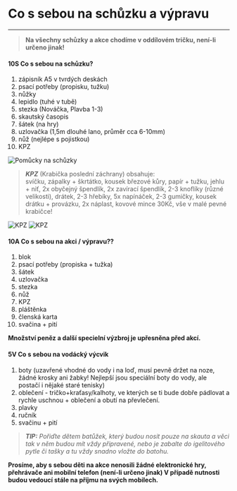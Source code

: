 # Co s sebou na schůzku a výpravu
-------------------------------------
> **Na všechny schůzky a akce chodíme v oddílovém tričku, není-li určeno jinak!**

#### 10S Co s sebou na schůzku?
  1. zápisník A5 v tvrdých deskách
  1. psací potřeby (propisku, tužku)
  1. nůžky
  1. lepidlo (tuhé v tubě)
  1. stezka (Nováčka, Plavba 1-3)
  1. skautský časopis
  1. šátek (na hry)
  1. uzlovačka (1,5m dlouhé lano, průměr cca 6-10mm)
  1. nůž (nejlépe s pojistkou)
  1. KPZ

![Pomůcky na schůzky](https://dd06291c6c.cbaul-cdnwnd.com/0abdc7eb0737f25fe87fa1e4a28deb1c/200031685-2a4d62b473/p.JPG)

> ***KPZ*** (Krabička poslední záchrany) obsahuje:  
> svíčku, zápalky + škrtátko, kousek březové kůry,  papír + tužku, jehlu + niť, 2x obyčejný špendlík, 2x zavírací špendlík, 2-3 knoflíky (různé velikosti), drátek, 2-3 hřebíky, 5x napínáček, 2-3 gumičky, kousek drátku + provázku, 2x náplast, kovové mince 30Kč, vše v malé pevné krabičce!

![KPZ](https://dd06291c6c.cbaul-cdnwnd.com/0abdc7eb0737f25fe87fa1e4a28deb1c/200000111-10228111c7/kpz3.jpg)
![KPZ](https://dd06291c6c.cbaul-cdnwnd.com/0abdc7eb0737f25fe87fa1e4a28deb1c/200000112-85ccd86c5c/kpzh.jpg)   

#### 10A Co s sebou na akci / výpravu??
  1. blok
  1. psací potřeby (propiska + tužka)
  1. šátek  
  1. uzlovačka  
  1. stezka  
  1. nůž  
  1. KPZ
  2. pláštěnka
  3. členská karta
  4. svačina + pití  

**Množství peněz a další specielní výzbroj je upřesněna před akcí.**

#### 5V Co s sebou na vodácký výcvik
  1. boty (uzavřené vhodné do vody i na loď, musí pevně držet na noze, žádné krosky ani žabky! Nejlepší jsou speciální boty do vody, ale postačí i nějaké staré tenisky)
  1. oblečení - tričko+kraťasy/kalhoty, ve kterých se ti bude dobře pádlovat a rychle uschnou + oblečení a obutí na převlečení.
  1. plavky
  1. ručník
  1. svačinu + pití



> ***TIP:*** *Pořiďte dětem batůžek, který budou nosit pouze na skauta a věci tak v něm budou mít vždy připravené,
>  nebo je zabalte do igelitového pytle či tašky a tu vždy snadno vložte do batohu.*

**Prosíme, aby s sebou děti na akce nenosili žádné elektronické hry, přehrávače
ani mobilní telefon (není-li určeno jinak) V případě nutnosti budou vedoucí stále
na příjmu na svých mobilech.**

